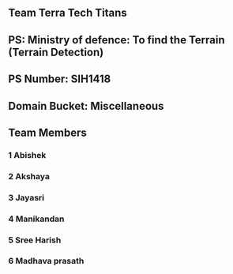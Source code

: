 ## Team Terra Tech Titans

## PS: Ministry of defence: To find the Terrain (Terrain Detection)
## PS Number: SIH1418
## Domain Bucket: Miscellaneous
## Team Members

### 1 Abishek
### 2 Akshaya
### 3 Jayasri
### 4 Manikandan
### 5 Sree Harish
### 6 Madhava prasath
